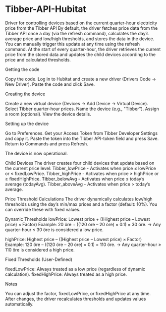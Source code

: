 # Tibber-API-Hubitat

Driver for controlling devices based on the current quarter-hour electricity price from the Tibber API
By default, the driver fetches price data from the Tibber API once a day (via the refresh command), calculates the day’s average price and low/high thresholds, and stores the data in the device. You can manually trigger this update at any time using the refresh command.
At the start of every quarter-hour, the driver retrieves the current price from the stored data and updates the child devices according to the price and calculated thresholds.

Getting the code

Copy the code.
Log in to Hubitat and create a new driver (Drivers Code → New Driver).
Paste the code and click Save.


Creating the device

Create a new virtual device (Devices → Add Device → Virtual Device).
Select Tibber quarter-hour prices.
Name the device (e.g., "Tibber").
Assign a room (optional).
View the device details.


Setting up the device

Go to Preferences.
Get your Access Token from Tibber Developer Settings and copy it.
Paste the token into the Tibber API-token field and press Save.
Return to Commands and press Refresh.

The device is now operational.

Child Devices
The driver creates four child devices that update based on the current price level:
Tibber_lowPrice - Activates when price ≤ lowPrice or ≤ fixedLowPrice.
Tibber_highPrice - Activates when price ≥ highPrice or ≥ fixedHighPrice.
Tibber_belowAvg - Activates when price ≤ today’s average (todayAvg).
Tibber_aboveAvg - Activates when price > today’s average.

Price Threshold Calculations
The driver dynamically calculates low/high thresholds using the day’s min/max prices and a factor (default: 10%). You can override these with fixed values.

Dynamic Thresholds
lowPrice:
Lowest price + ((Highest price – Lowest price) × Factor)
Example: 20 öre + ((120 öre – 20 öre) × 0.1) = 30 öre.
→ Any quarter-hour ≤ 30 öre is considered a low price.


highPrice:
Highest price – ((Highest price – Lowest price) × Factor)
Example: 120 öre – ((120 öre – 20 öre) × 0.1) = 110 öre.
→ Any quarter-hour ≥ 110 öre is considered a high price.


Fixed Thresholds (User-Defined)

fixedLowPrice: Always treated as a low price (regardless of dynamic calculation).
fixedHighPrice: Always treated as a high price.


Notes

You can adjust the factor, fixedLowPrice, or fixedHighPrice at any time.
After changes, the driver recalculates thresholds and updates values automatically.


